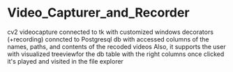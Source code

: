 # Video_Capturer_and_Recorder
cv2 videocapture connected to tk with customized windows decorators (+recording)
conncted to Postgresql db with accessed columns of the names, paths, and contents of the recoded videos
Also, it supports the user with visualized treeviewfor the db table with the right columns once clicked it's played and visited in the file explorer
